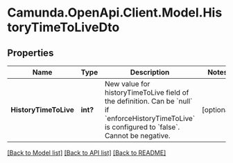 # Camunda.OpenApi.Client.Model.HistoryTimeToLiveDto

## Properties

Name | Type | Description | Notes
------------ | ------------- | ------------- | -------------
**HistoryTimeToLive** | **int?** | New value for historyTimeToLive field of the definition. Can be &#x60;null&#x60; if &#x60;enforceHistoryTimeToLive&#x60; is configured to &#x60;false&#x60;. Cannot be negative. | [optional] 

[[Back to Model list]](../README.md#documentation-for-models) [[Back to API list]](../README.md#documentation-for-api-endpoints) [[Back to README]](../README.md)

